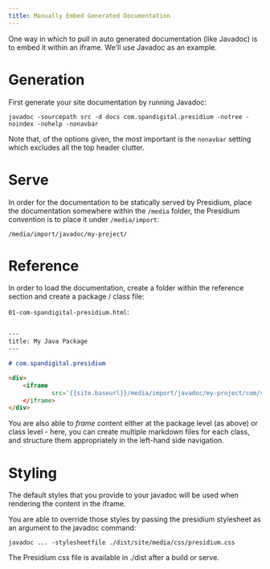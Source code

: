 ```yaml
---
title: Manually Embed Generated Documentation
---
```


One way in which to pull in auto generated documentation (like Javadoc) is to embed it within an iframe.  We'll use
Javadoc as an example.


# Generation

First generate your site documentation by running Javadoc:

`javadoc -sourcepath src -d docs com.spandigital.presidium -notree -noindex -nohelp -nonavbar`

Note that, of the options given, the most important is the `nonavbar` setting which excludes all the top header clutter.

# Serve

In order for the documentation to be statically served by Presidium, place the documentation
somewhere within the `/media` folder, the Presidium convention is to place it under `/media/import`:

`/media/import/javadoc/my-project/`

# Reference

In order to load the documentation, create a folder within the reference section and create a
package / class file:

`01-com-spandigital-presidium.html`:

```markdown

---
title: My Java Package
---

# com.spandigital.presidium

<div>
    <iframe
            src='{{site.baseurl}}/media/import/javadoc/my-project/com/spandigital/presidium/package-summary.html'
    </iframe>
</div>
```

You are also able to *frame* content either at the package level (as above) or class level - here, you can create 
multiple markdown files for each class, and structure them appropriately in the left-hand side navigation.

# Styling

The default styles that you provide to your javadoc will be used when rendering the content in the iframe.

You are able to override those styles by passing the presidium stylesheet as an argument to the javadoc command:

`javadoc ... -stylesheetfile ./dist/site/media/css/presidium.css`

The Presidium css file is available in ./dist after a build or serve.